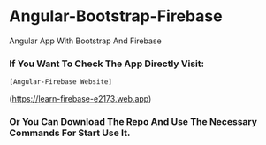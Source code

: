 # Angular-Bootstrap-Firebase

Angular App With Bootstrap And Firebase

### If You Want To Check The App Directly Visit:

```bash
[Angular-Firebase Website]
```
(https://learn-firebase-e2173.web.app)

### Or You Can Download The Repo And Use The Necessary Commands For Start Use It.
